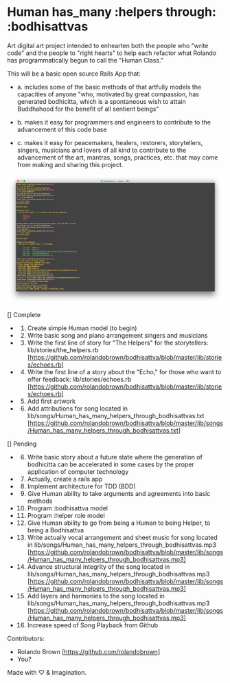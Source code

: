 # Human has_many :helpers through: :bodhisattvas

Art digital art project intended to enhearten both the people who "write code" and the people to "right hearts" to help each refactor what Rolando has programmatically begun to call the "Human Class."

This will be a basic open source Rails App that:

- a. includes some of the basic methods of that artfully models the capacities of anyone "who, motivated by great compassion, has generated bodhicitta, which is a spontaneous wish to attain Buddhahood for the benefit of all sentient beings"

- b. makes it easy for programmers and engineers to contribute to the advancement of this code base

- c. makes it easy for peacemakers, healers, restorers, storytellers, singers, musicians and lovers of all kind to contribute to the advancement of the art, mantras, songs, practices, etc. that may come from making and sharing this project.

!["Terminal First Commit // 2016, Rolando Brown // !collected](https://raw.githubusercontent.com/rolandobrown/bodhisattva/master/lib/art/terminal_first_commit_rolandobrown_25Apr16.png)

[] Complete
- 1. Create simple Human model (to begin)
- 2. Write basic song and piano arrangement singers and musicians
- 3. Write the first line of story for "The Helpers" for the storytellers: lib/stories/the_helpers.rb  [https://github.com/rolandobrown/bodhisattva/blob/master/lib/stories/echoes.rb]
- 4. Write the first line of a story about the "Echo," for those who want to offer feedback: lib/stories/echoes.rb [https://github.com/rolandobrown/bodhisattva/blob/master/lib/stories/echoes.rb]
- 5. Add first artwork
- 6. Add attributions for song located in lib/songs/Human_has_many_helpers_through_bodhisattvas.txt [https://github.com/rolandobrown/bodhisattva/blob/master/lib/songs/Human_has_many_helpers_through_bodhisattvas.txt]

[] Pending
- 6. Write basic story about a future state where the generation of bodhicitta can be accelerated in some cases by the proper application of computer technology
- 7. Actually, create a rails app
- 8. Implement architecture for TDD (BDD)
- 9. Give Human ability to take arguments and agreements into basic methods
- 10. Program :bodhisattva model
- 11. Program :helper role model
- 12. Give Human ability to go from being a Human to being Helper, to being a Bodhisattva
- 13. Write actually vocal arrangement and sheet music for song located in lib/songs/Human_has_many_helpers_through_bodhisattvas.mp3 [https://github.com/rolandobrown/bodhisattva/blob/master/lib/songs/Human_has_many_helpers_through_bodhisattvas.mp3]
- 14. Advance structural integrity of the song located in lib/songs/Human_has_many_helpers_through_bodhisattvas.mp3 [https://github.com/rolandobrown/bodhisattva/blob/master/lib/songs/Human_has_many_helpers_through_bodhisattvas.mp3]
- 15. Add layers and harmonies to the song located in lib/songs/Human_has_many_helpers_through_bodhisattvas.mp3 [https://github.com/rolandobrown/bodhisattva/blob/master/lib/songs/Human_has_many_helpers_through_bodhisattvas.mp3]
- 16. Increase speed of Song Playback from Github

Contributors:

- Rolando Brown [https://github.com/rolandobrown]
- You?

Made with ♡ & Imagination.
